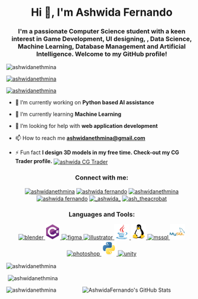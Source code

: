 <h1 align="center">Hi 👋, I'm Ashwida Fernando</h1>
<h3 align="center">I'm a passionate Computer Science student with a keen interest in Game Development, UI designing, , Data Science, Machine Learning, Database Management and Artificial Intelligence. Welcome to my GitHub profile!</h3>

<p align="left"> <img src="https://komarev.com/ghpvc/?username=ashwidanethmina&label=Profile%20views&color=0e75b6&style=flat" alt="ashwidanethmina" /> </p>

<p align="left"> <a href="https://github.com/ryo-ma/github-profile-trophy"><img src="https://github-profile-trophy.vercel.app/?username=ashwidanethmina" alt="ashwidanethmina" /></a> </p>

<p align="left"> <a href="https://twitter.com/ashwidanethmina" target="blank"><img src="https://img.shields.io/twitter/follow/ashwidanethmina?logo=twitter&style=for-the-badge" alt="ashwidanethmina" /></a> </p>

- 🔭 I’m currently working on **Python based AI assistance**

- 🌱 I’m currently learning **Machine Learning**

- 🤝 I’m looking for help with **web application development**

- 📫 How to reach me **ashwidanethmina@gmail.com**

- ⚡ Fun fact **I design 3D models in my free time. Check-out my CG Trader profile.** <a href="https://www.cgtrader.com/designers/ashwida" target="blank"><img align="center" src="https://assets.cgtrader.com/packs/media/images/cgtrader_RGB-d92c85b7.svg" alt="ashwida CG Trader" height="75" width="100" /></a>

<h3 align="center">Connect with me:</h3>
<p align="center">
<a href="https://twitter.com/ashwidanethmina" target="blank"><img align="center" src="https://raw.githubusercontent.com/rahuldkjain/github-profile-readme-generator/master/src/images/icons/Social/twitter.svg" alt="ashwidanethmina" height="30" width="40" /></a>
<a href="https://www.linkedin.com/in/ashwida-fernando-b769571bb/" target="blank"><img align="center" src="https://raw.githubusercontent.com/rahuldkjain/github-profile-readme-generator/master/src/images/icons/Social/linked-in-alt.svg" alt="ashwida fernando" height="30" width="40" /></a>
<a href="https://stackoverflow.com/users/13796406/ashwidanethmina" target="blank"><img align="center" src="https://raw.githubusercontent.com/rahuldkjain/github-profile-readme-generator/master/src/images/icons/Social/stack-overflow.svg" alt="ashwidanethmina" height="30" width="40" /></a>
<a href="https://www.facebook.com/ashwida.fernando" target="blank"><img align="center" src="https://raw.githubusercontent.com/rahuldkjain/github-profile-readme-generator/master/src/images/icons/Social/facebook.svg" alt="ashwida fernando" height="30" width="40" /></a>
<a href="https://instagram.com/_ashwida_" target="blank"><img align="center" src="https://raw.githubusercontent.com/rahuldkjain/github-profile-readme-generator/master/src/images/icons/Social/instagram.svg" alt="_ashwida_" height="30" width="40" /></a>
<a href="https://youtube.com/@Ash_TheAcrobat?si=bAzFJvZVcc3SBbfw" target="blank"><img align="center" src="https://raw.githubusercontent.com/rahuldkjain/github-profile-readme-generator/master/src/images/icons/Social/youtube.svg" alt="ash_theacrobat" height="30" width="40" /></a>
</p>

<h3 align="center">Languages and Tools:</h3>
<p align="center"> <a href="https://www.blender.org/" target="_blank" rel="noreferrer"> <img src="https://download.blender.org/branding/community/blender_community_badge_white.svg" alt="blender" width="40" height="40"/> </a> <a href="https://www.w3schools.com/cs/" target="_blank" rel="noreferrer"> <img src="https://raw.githubusercontent.com/devicons/devicon/master/icons/csharp/csharp-original.svg" alt="csharp" width="40" height="40"/> </a> <a href="https://www.figma.com/" target="_blank" rel="noreferrer"> <img src="https://www.vectorlogo.zone/logos/figma/figma-icon.svg" alt="figma" width="40" height="40"/> </a> <a href="https://www.adobe.com/in/products/illustrator.html" target="_blank" rel="noreferrer"> <img src="https://www.vectorlogo.zone/logos/adobe_illustrator/adobe_illustrator-icon.svg" alt="illustrator" width="40" height="40"/> </a> <a href="https://www.java.com" target="_blank" rel="noreferrer"> <img src="https://raw.githubusercontent.com/devicons/devicon/master/icons/java/java-original.svg" alt="java" width="40" height="40"/> </a> <a href="https://www.linux.org/" target="_blank" rel="noreferrer"> <img src="https://raw.githubusercontent.com/devicons/devicon/master/icons/linux/linux-original.svg" alt="linux" width="40" height="40"/> </a> <a href="https://www.microsoft.com/en-us/sql-server" target="_blank" rel="noreferrer"> <img src="https://www.svgrepo.com/show/303229/microsoft-sql-server-logo.svg" alt="mssql" width="40" height="40"/> </a> <a href="https://www.mysql.com/" target="_blank" rel="noreferrer"> <img src="https://raw.githubusercontent.com/devicons/devicon/master/icons/mysql/mysql-original-wordmark.svg" alt="mysql" width="40" height="40"/> </a> <a href="https://www.photoshop.com/en" target="_blank" rel="noreferrer"> <img src="https://cdn-icons-png.flaticon.com/128/5968/5968520.png" alt="photoshop" width="40" height="40"/> </a> <a href="https://www.python.org" target="_blank" rel="noreferrer"> <img src="https://raw.githubusercontent.com/devicons/devicon/master/icons/python/python-original.svg" alt="python" width="40" height="40"/> </a> <a href="https://unity.com/" target="_blank" rel="noreferrer"> <img src="https://www.vectorlogo.zone/logos/unity3d/unity3d-icon.svg" alt="unity" width="40" height="40"/> </a> </p>

<p><img align="center" src="https://github-readme-streak-stats.herokuapp.com/?user=ashwidanethmina&" alt="ashwidanethmina" /></p>

<p>&nbsp;<img align="center" src="https://github-readme-stats.vercel.app/api?username=ashwidanethmina&show_icons=true&locale=en" alt="ashwidanethmina" /></p>

<p><img align="left" src="https://github-readme-stats.vercel.app/api/top-langs?username=ashwidanethmina&show_icons=true&locale=en&layout=compact" alt="ashwidanethmina" /></p>

<div align="center">
    <img src="https://github-profile-summary-cards.vercel.app/api/cards/profile-details?username=ashwidanethmina&theme=github_dark" alt="AshwidaFernando's GitHub Stats"/>
</div>
